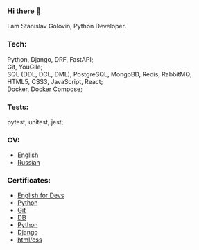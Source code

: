### Hi there :wave: <br>

I am Stanislav Golovin, Python Developer. <br>

### Tech: <br>
Python, Django, DRF, FastAPI; <br>
Git, YouGile;  <br>
SQL (DDL, DCL, DML), PostgreSQL, MongoBD, Redis, RabbitMQ;  <br>
HTML5, CSS3, JavaScript, React; <br>
Docker, Docker Compose; <br>

### Tests: <br>
pytest, unitest, jest; <br>

### CV: <br>
- [English](https://github.com/stgolovin/stgolovin/blob/main/cv_python_dev_golovin_eng.pdf)  <br>
- [Russian](https://github.com/stgolovin/stgolovin/blob/main/cv_python_dev_golovin_rus.pdf) <br>

### Certificates: <br>
- [English for Devs](https://github.com/stgolovin/stgolovin/blob/main/certificates/eng.pdf) <br>
- [Python](https://github.com/stgolovin/stgolovin/blob/main/certificates/py_basic.pdf) <br>
- [Git](https://github.com/stgolovin/stgolovin/blob/main/certificates/git.pdf) <br>
- [DB](https://github.com/stgolovin/stgolovin/blob/main/certificates/DB.pdf) <br>
- [Python](https://github.com/stgolovin/stgolovin/blob/main/certificates/py_additional.pdf) <br>
- [Django](https://github.com/stgolovin/stgolovin/blob/main/certificates/django.pdf) <br>
- [html/css](https://github.com/stgolovin/stgolovin/blob/main/certificates/html%3Acss.pdf) <br>
